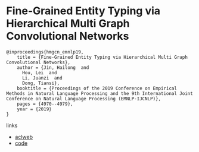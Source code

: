 # Fine-Grained Entity Typing via Hierarchical Multi Graph Convolutional Networks

```
@inproceedings{hmgcn_emnlp19,
    title = {Fine-Grained Entity Typing via Hierarchical Multi Graph Convolutional Networks},
    author = {Jin, Hailong  and
      Hou, Lei  and
      Li, Juanzi  and
      Dong, Tiansi},
    booktitle = {Proceedings of the 2019 Conference on Empirical Methods in Natural Language Processing and the 9th International Joint Conference on Natural Language Processing (EMNLP-IJCNLP)},
    pages = {4970--4979},
    year = {2019}
}
```

links
- [aclweb](https://www.aclweb.org/anthology/D19-1502/)
- [code](https://github.com/SIGKDD/HMGCN)

